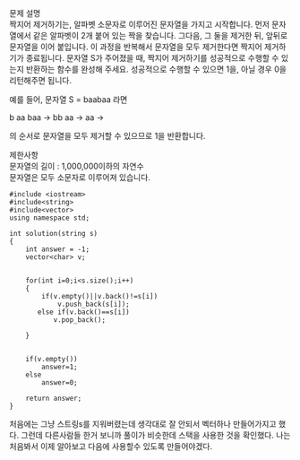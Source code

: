 문제 설명   
짝지어 제거하기는, 알파벳 소문자로 이루어진 문자열을 가지고 시작합니다. 먼저 문자열에서 같은 알파벳이 2개 붙어 있는 짝을 찾습니다. 그다음, 그 둘을 제거한 뒤, 앞뒤로 문자열을 이어 붙입니다. 이 과정을 반복해서 문자열을 모두 제거한다면 짝지어 제거하기가 종료됩니다. 문자열 S가 주어졌을 때, 짝지어 제거하기를 성공적으로 수행할 수 있는지 반환하는 함수를 완성해 주세요. 성공적으로 수행할 수 있으면 1을, 아닐 경우 0을 리턴해주면 됩니다.

예를 들어, 문자열 S = baabaa 라면   

b aa baa → bb aa → aa →   

의 순서로 문자열을 모두 제거할 수 있으므로 1을 반환합니다.   

제한사항   
문자열의 길이 : 1,000,000이하의 자연수   
문자열은 모두 소문자로 이루어져 있습니다.   

```
#include <iostream>
#include<string>
#include<vector>
using namespace std;

int solution(string s)
{
    int answer = -1;
    vector<char> v;
    
  
    for(int i=0;i<s.size();i++)
    {
        if(v.empty()||v.back()!=s[i])
            v.push_back(s[i]);
       else if(v.back()==s[i])
           v.pop_back();
       
    }

   
    if(v.empty())
        answer=1;
    else
        answer=0;

    return answer;
}
```

처음에는 그냥 스트링s를 지워버렸는데 생각대로 잘 안되서 벡터하나 만들어가지고 했다. 그런데 다른사람들 한거 보니까 풀이가 비슷한데 스택을 사용한 것을 확인했다. 나는 처음봐서 이제 알아보고 다음에 사용할수 있도록 만들어야겠다.